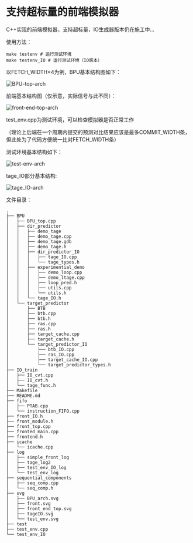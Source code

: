 # 支持超标量的前端模拟器

C++实现的前端模拟器，支持超标量，IO生成器版本仍在施工中...

使用方法：

```
make testenv # 运行测试环境
make testenv_IO # 运行测试环境（IO版本）
```

以FETCH_WIDTH=4为例，BPU基本结构图如下：

![BPU-top-arch](https://github.com/WattskiTian/frontend_simulator/blob/master/svg/BPU_arch.svg)

前端基本结构图（仅示意，实际信号与此不同）：

![front-end-top-arch](https://github.com/WattskiTian/frontend_simulator/blob/master/svg/front_end_top.svg)

test_env.cpp为测试环境，可以检查模拟器是否正常工作

（理论上后端在一个周期内提交的预测对比结果应该是最多COMMIT_WIDTH条，但此处为了代码方便统一比对FETCH_WIDTH条）

测试环境基本结构如下：

![test-env-arch](https://github.com/WattskiTian/frontend_simulator/blob/master/svg/test_env.svg)

tage_IO部分基本结构:

![tage_IO-arch](https://github.com/WattskiTian/frontend_simulator/blob/master/svg/tageIO.svg)

文件目录：

```
.
├── BPU
│   ├── BPU_top.cpp
│   ├── dir_predictor
│   │   ├── demo_tage
│   │   ├── demo_tage.cpp
│   │   ├── demo_tage.gdb
│   │   ├── demo_tage.h
│   │   ├── dir_predictor_IO
│   │   │   ├── tage_IO.cpp
│   │   │   └── tage_types.h
│   │   ├── experimential_demo
│   │   │   ├── demo_loop.cpp
│   │   │   ├── demo_ltage.cpp
│   │   │   ├── loop_pred.h
│   │   │   ├── utils.cpp
│   │   │   └── utils.h
│   │   └── tage_IO.h
│   └── target_predictor
│       ├── BTB
│       ├── btb.cpp
│       ├── btb.h
│       ├── ras.cpp
│       ├── ras.h
│       ├── target_cache.cpp
│       ├── target_cache.h
│       └── target_predictor_IO
│           ├── btb_IO.cpp
│           ├── ras_IO.cpp
│           ├── target_cache_IO.cpp
│           └── target_predictor_types.h
├── IO_train
│   ├── IO_cvt.cpp
│   ├── IO_cvt.h
│   └── tage_func.h
├── Makefile
├── README.md
├── fifo
│   ├── PTAB.cpp
│   └── instruction_FIFO.cpp
├── front_IO.h
├── front_module.h
├── front_top.cpp
├── fronted_main.cpp
├── frontend.h
├── icache
│   └── icache.cpp
├── log
│   ├── simple_front_log
│   ├── tage_log2
│   ├── test_env_IO_log
│   └── test_env_log
├── sequential_components
│   ├── seq_comp.cpp
│   └── seq_comp.h
├── svg
│   ├── BPU_arch.svg
│   ├── front.svg
│   ├── front_end_top.svg
│   ├── tageIO.svg
│   └── test_env.svg
├── test
├── test_env.cpp
└── test_env_IO
```